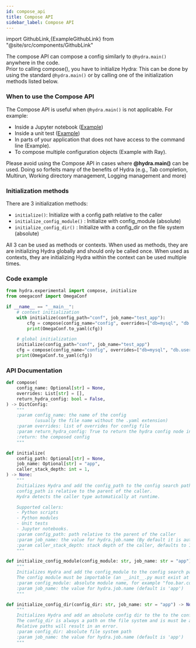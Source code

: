 ```yaml
---
id: compose_api
title: Compose API
sidebar_label: Compose API
---
```


import GithubLink,{ExampleGithubLink} from "@site/src/components/GithubLink"

The compose API can compose a config similarly to `@hydra.main()` anywhere in the code.  
Prior to calling compose(), you have to initialize Hydra: This can be done by using the standard `@hydra.main()`
or by calling one of the initialization methods listed below.

### When to use the Compose API

The Compose API is useful when `@hydra.main()` is not applicable.
For example:

- Inside a Jupyter notebook ([Example](../advanced/jupyter_notebooks.md))
- Inside a unit test ([Example](../advanced/unit_testing.md))
- In parts of your application that does not have access to the command line (<GithubLink to="examples/advanced/ad_hoc_composition">Example</GithubLink>).
- To compose multiple configuration objects (<GithubLink to="examples/advanced/ray_example/ray_compose_example.py">Example with Ray</GithubLink>).

<div class="alert alert--info" role="alert">
Please avoid using the Compose API in cases where <b>@hydra.main()</b> can be used.  
Doing so forfeits many of the benefits of Hydra
(e.g., Tab completion, Multirun, Working directory management, Logging management and more)
</div>

### Initialization methods
There are 3 initialization methods:
- `initialize()`: Initialize with a config path relative to the caller
- `initialize_config_module()` : Initialize with config_module (absolute)
- `initialize_config_dir()` : Initialize with a config_dir on the file system (absolute)

All 3 can be used as methods or contexts.
When used as methods, they are are initializing Hydra globally and should only be called once.
When used as contexts, they are initializing Hydra within the context can be used multiple times.

### Code example
```python
from hydra.experimental import compose, initialize
from omegaconf import OmegaConf

if __name__ == "__main__":
    # context initialization
    with initialize(config_path="conf", job_name="test_app"):
        cfg = compose(config_name="config", overrides=["db=mysql", "db.user=me"])
        print(OmegaConf.to_yaml(cfg))

    # global initialization
    initialize(config_path="conf", job_name="test_app")
    cfg = compose(config_name="config", overrides=["db=mysql", "db.user=me"])
    print(OmegaConf.to_yaml(cfg))
```
### API Documentation

```python title="Compose API"
def compose(
    config_name: Optional[str] = None,
    overrides: List[str] = [],
    return_hydra_config: bool = False,
) -> DictConfig:
    """
    :param config_name: the name of the config
           (usually the file name without the .yaml extension)
    :param overrides: list of overrides for config file
    :param return_hydra_config: True to return the hydra config node in the result
    :return: the composed config
    """
```

```python title="Relative initialization"
def initialize(
    config_path: Optional[str] = None,
    job_name: Optional[str] = "app",
    caller_stack_depth: int = 1,
) -> None:
    """
    Initializes Hydra and add the config_path to the config search path.
    config_path is relative to the parent of the caller.
    Hydra detects the caller type automatically at runtime.

    Supported callers:
    - Python scripts
    - Python modules
    - Unit tests
    - Jupyter notebooks.
    :param config_path: path relative to the parent of the caller
    :param job_name: the value for hydra.job.name (By default it is automatically detected based on the caller)
    :param caller_stack_depth: stack depth of the caller, defaults to 1 (direct caller).
    """
```

```python title="Initialzing with config module"
def initialize_config_module(config_module: str, job_name: str = "app") -> None:
    """
    Initializes Hydra and add the config_module to the config search path.
    The config module must be importable (an __init__.py must exist at its top level)
    :param config_module: absolute module name, for example "foo.bar.conf".
    :param job_name: the value for hydra.job.name (default is 'app')
    """
```
```python title="Initialzing with config directory"
def initialize_config_dir(config_dir: str, job_name: str = "app") -> None:
    """
    Initializes Hydra and add an absolute config dir to the to the config search path.
    The config_dir is always a path on the file system and is must be an absolute path.
    Relative paths will result in an error.
    :param config_dir: absolute file system path
    :param job_name: the value for hydra.job.name (default is 'app')
    """
```

